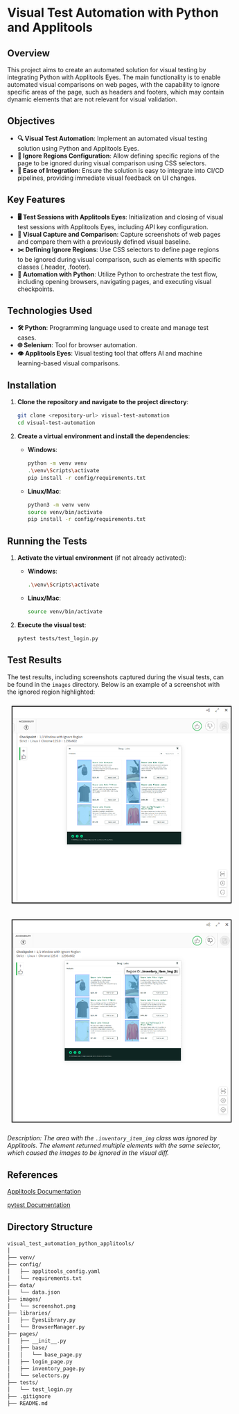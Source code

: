 # Visual Test Automation with Python and Applitools

## Overview
This project aims to create an automated solution for visual testing by integrating Python with Applitools Eyes. The main functionality is to enable automated visual comparisons on web pages, with the capability to ignore specific areas of the page, such as headers and footers, which may contain dynamic elements that are not relevant for visual validation.

## Objectives
- **🔍 Visual Test Automation**: Implement an automated visual testing solution using Python and Applitools Eyes.
- **🚫 Ignore Regions Configuration**: Allow defining specific regions of the page to be ignored during visual comparison using CSS selectors.
- **🔧 Ease of Integration**: Ensure the solution is easy to integrate into CI/CD pipelines, providing immediate visual feedback on UI changes.

## Key Features
- **🖥️ Test Sessions with Applitools Eyes**: Initialization and closing of visual test sessions with Applitools Eyes, including API key configuration.
- **📸 Visual Capture and Comparison**: Capture screenshots of web pages and compare them with a previously defined visual baseline.
- **✂️ Defining Ignore Regions**: Use CSS selectors to define page regions to be ignored during visual comparison, such as elements with specific classes (.header, .footer).
- **🤖 Automation with Python**: Utilize Python to orchestrate the test flow, including opening browsers, navigating pages, and executing visual checkpoints.

## Technologies Used
- **🛠️ Python**: Programming language used to create and manage test cases.
- **🌐 Selenium**: Tool for browser automation.
- **👁️ Applitools Eyes**: Visual testing tool that offers AI and machine learning-based visual comparisons.

## Installation

1. **Clone the repository and navigate to the project directory**:
    ```bash
    git clone <repository-url> visual-test-automation
    cd visual-test-automation
    ```

2. **Create a virtual environment and install the dependencies**:
    - **Windows**:
        ```bash
        python -m venv venv
        .\venv\Scripts\activate
        pip install -r config/requirements.txt
        ```
    - **Linux/Mac**:
        ```bash
        python3 -m venv venv
        source venv/bin/activate
        pip install -r config/requirements.txt
        ```

## Running the Tests

1. **Activate the virtual environment** (if not already activated):
    - **Windows**:
        ```bash
        .\venv\Scripts\activate
        ```
    - **Linux/Mac**:
        ```bash
        source venv/bin/activate
        ```

2. **Execute the visual test**:
    ```bash
    pytest tests/test_login.py
    ```

## Test Results

The test results, including screenshots captured during the visual tests, can be found in the `images` directory. Below is an example of a screenshot with the ignored region highlighted:

<p align="center">
  <img src="images/image_01.png" alt="Screenshot of Test Automation" width="600" style="border: 2px solid black; margin: 10px;">
</p>

<p align="center">
  <img src="images/image_02.png" alt="Screenshot of Test Automation" width="600" style="border: 2px solid black; margin: 10px;">
</p>

*Description: The area with the `.inventory_item_img` class was ignored by Applitools. The element returned multiple elements with the same selector, which caused the images to be ignored in the visual diff.*


## References

<p align="left">

[Applitools Documentation](https://applitools.com/docs/api-ref/sdk-api/xcui/checksettings/)

[pytest Documentation](https://docs.pytest.org/en/stable/)

</p>

## Directory Structure

```plaintext
visual_test_automation_python_applitools/
│
├── venv/
├── config/
│   ├── applitools_config.yaml
│   └── requirements.txt
├── data/
│   └── data.json
├── images/
│   └── screenshot.png
├── libraries/
│   ├── EyesLibrary.py
│   └── BrowserManager.py
├── pages/
│   ├── __init__.py
│   ├── base/
│   │   └── base_page.py
│   ├── login_page.py
│   ├── inventory_page.py
│   └── selectors.py
├── tests/
│   └── test_login.py
├── .gitignore
├── README.md
